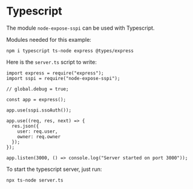 # Typescript

The module `node-expose-sspi` can be used with Typescript.

Modules needed for this example:
```
npm i typescript ts-node express @types/express
```

Here is the `server.ts` script to write:

```
import express = require("express");
import sspi = require("node-expose-sspi");

// global.debug = true;

const app = express();

app.use(sspi.ssoAuth());

app.use((req, res, next) => {
  res.json({
    user: req.user,
    owner: req.owner
  });
});

app.listen(3000, () => console.log("Server started on port 3000"));
```

To start the typescript server, just run:
```
npx ts-node server.ts
```

